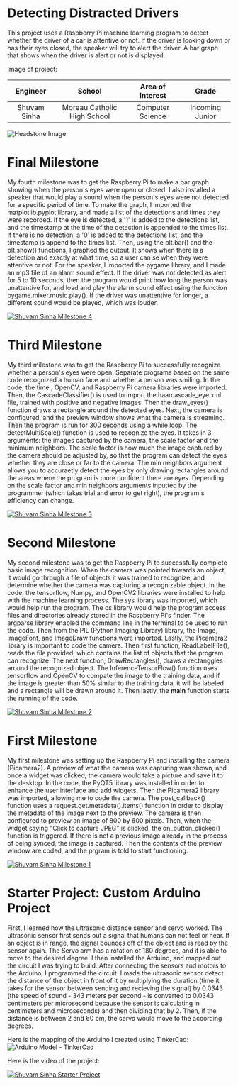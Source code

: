 ﻿# Detecting Distracted Drivers
 
This project uses a Raspberry Pi machine learning program to detect whether the driver of a car is attentive or not. If the driver is looking down or has their eyes closed, the speaker will try to alert the driver. A bar graph that shows when the driver is alert or not is displayed.

Image of project:



| **Engineer** | **School** | **Area of Interest** | **Grade** |
|:--:|:--:|:--:|:--:|
| Shuvam Sinha | Moreau Catholic High School | Computer Science | Incoming Junior

![Headstone Image](https://lh3.googleusercontent.com/pw/AM-JKLXQZU8QvJV9rAtq2BbXbuaYxf8qZCV4ncQU251ZyZJFHK20Bq_x2f0YFLaRgdEAiVJ9I6s7ESH9mFThj_BKtDviE-diiHyiSX73TIQUTpSs4AENXl9nicOyVBilNvOptstkM9RLaF_ECU4J06S_LEF7=w726-h725-no?authuser=0)


# Final Milestone

My fourth milestone was to get the Raspberry Pi to make a bar graph showing when the person's eyes were open or closed. I also installed a speaker that would play a sound when the person's eyes were not detected for a specific period of time. To make the graph, I imported the matplotlib.pyplot library, and made a list of the detections and times they were recorded. If the eye is detected, a '1' is added to the detections list, and the timestamp at the time of the detection is appended to the times list. If there is no detection, a '0' is added to the detections list, and the timestamp is append to the times list. Then, using the plt.bar() and the plt.show() functions, I graphed the output. It shows when there is a detection and exactly at what time, so a user can se when they were attentive or not. For the speaker, I imported the pygame library, and I made an mp3 file of an alarm sound effect. If the driver was not detected as alert for 5 to 10 seconds, then the program would print how long the person was unattentive for, and load and play the alarm sound effect using the function pygame.mixer.music.play(). If the driver was unattentive for longer, a different sound would be played, which was louder.

[![Shuvam Sinha Milestone 4](https://res.cloudinary.com/marcomontalbano/image/upload/v1657908310/video_to_markdown/images/youtube--_bK_aaiUl44-c05b58ac6eb4c4700831b2b3070cd403.jpg)](https://www.youtube.com/watch?v=_bK_aaiUl44 "Shuvam Sinha Milestone 4")

# Third Milestone

My third milestone was to get the Raspberry Pi to successfully recognize whether a person's eyes were open. Separate programs based on the same code recognized a human face and whether a person was smiling. In the code, the time , OpenCV, and Raspberry Pi camera libraries were imported. Then, the CascadeClassifier() is used to import the haarcascade_eye.xml file, trained with positive and negative images. Then the draw_eyes() function draws a rectangle around the detected eyes. Next, the camera is configured, and the preview window shows what the camera is streaming. Then the program is run for 300 seconds using a while loop. The detectMultiScale() function is used to recognize the eyes. It takes in 3 arguments: the images captured by the camera, the scale factor and the minimum neighbors. The scale factor is how much the image captured by the camera should be adjusted by, so that the program can detect the eyes whether they are close or far to the camera. The min neighbors argument allows you to accuraetly detect the eyes by only drawing rectangles around the areas where the program is more confident there are eyes. Depending on the scale factor and min neighbors arguments inputted by the programmer (which takes trial and error to get right), the program's efficiency can change.

[![Shuvam Sinha Milestone 3](https://res.cloudinary.com/marcomontalbano/image/upload/v1657300624/video_to_markdown/images/youtube--OeCpKrfmpYQ-c05b58ac6eb4c4700831b2b3070cd403.jpg)](https://www.youtube.com/watch?v=OeCpKrfmpYQ "Shuvam Sinha Milestone 3")

# Second Milestone

My second milestone was to get the Raspberry Pi to successfully complete basic image recognition. When the camera was pointed towards an object, it would go through a file of objects it was trained to recognize, and determine whether the camera was capturing a recognizable object. In the code, the tensorflow, Numpy, and OpenCV2 libraries were installed to help with the machine learning process. The sys library was imported, which would help run the program. The os library would help the program access files and directories already stored in the Raspberry Pi's finder. The argparse library enabled the command line in the terminal to be used to run the code. Then from the PIL (Python Imaging Library) library, the Image, ImageFont, and ImageDraw functions were imported. Lastly, the Picamera2 library is important to code the camera. Then first function, ReadLabelFile(), reads the file provided, which contains the list of objects that the program can recognize. The next function, DrawRectangles(), draws a rectanggles around the recognized object. The InferenceTensorFlow() function uses tensorflow and OpenCV to compate the image to the training data, and if the image is greater than 50% similar to the training data, it will be labeled and a rectangle will be drawn around it. Then lastly, the __main__ function starts the running of the code.

[![Shuvam Sinha Milestone 2](https://res.cloudinary.com/marcomontalbano/image/upload/v1656517374/video_to_markdown/images/youtube--MF82jj59V1g-c05b58ac6eb4c4700831b2b3070cd403.jpg)](https://www.youtube.com/watch?v=MF82jj59V1g "Shuvam Sinha Milestone 2")

# First Milestone
  
My first milestone was setting up the Raspberry Pi and installing the camera (Picamera2). A preview of what the camera was capturing was shown, and once a widget was clicked, the camera would take a picture and save it to the desktop. In the code, the PyQT5 library was installed in order to enhance the user interface and add widgets. Then the Picamera2 library was imported, allowing me to code the camera. The post_callback() function uses a request.get.metadata().items() function in order to display the metadata of the image next to the preview. The camera is then configured to preview an image of 800 by 600 pixels. Then, when the widget saying "Click to capture JPEG" is clicked, the on_button_clicked() function is triggered. If there is not a previous image already in the process of being synced, the image is captured. Then the contents of the preview window are coded, and the prgram is told to start functioning.

[![Shuvam Sinha Milestone 1](https://res.cloudinary.com/marcomontalbano/image/upload/v1655912377/video_to_markdown/images/youtube--sTCEz6GNhDo-c05b58ac6eb4c4700831b2b3070cd403.jpg)](https://www.youtube.com/watch?v=sTCEz6GNhDo "Shuvam Sinha Milestone 1")

# Starter Project: Custom Arduino Project

First, I learned how the ultrasonic distance sensor and servo worked. The ultrasonic sensor first sends out a signal that humans can not feel or hear. If an object is in range, the signal bounces off of the object and is read by the sensor again.  The Servo arm has a rotation of 180 degrees, and it is able to move to the desired degree. I then installed the Arduino, and mapped out the circuit I was trying to build. After connecting the sensors and motors to the Arduino, I programmed the circuit. I made the ultrasonic sensor detect the distance of the object in front of it by multiplying the duration (time it takes for the sensor between sending and recieving the signal) by 0.0343 (the speed of sound - 343 meters per second - is converted to 0.0343 centimeters per microsecond because the sensor is calculating in centimeters and microseconds) and then dividing that by 2. Then, if the distance is between 2 and 60 cm, the servo would move to the according degrees.

Here is the mapping of the Arduino I created using TinkerCad:
![Arduino Model - TinkerCad](https://user-images.githubusercontent.com/97251821/174340128-64b7c9a0-240e-44ee-bf98-838628f14f96.png)

Here is the video of the project:

[![Shuvam Sinha Starter Project](https://res.cloudinary.com/marcomontalbano/image/upload/v1655740323/video_to_markdown/images/youtube--fmgGCqnGbXc-c05b58ac6eb4c4700831b2b3070cd403.jpg)](https://www.youtube.com/watch?v=fmgGCqnGbXc "Shuvam Sinha Starter Project")
